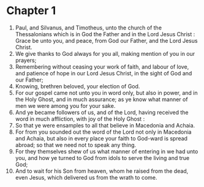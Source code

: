 # Chapter 1

1. Paul, and Silvanus, and Timotheus, unto the church of the Thessalonians which is in God the Father and in the Lord Jesus Christ : Grace be unto you, and peace, from God our Father, and the Lord Jesus Christ.
2. We give thanks to God always for you all, making mention of you in our prayers;
3. Remembering without ceasing your work of faith, and labour of love, and patience of hope in our Lord Jesus Christ, in the sight of God and our Father;
4. Knowing, brethren beloved, your election of God.
5. For our gospel came not unto you in word only, but also in power, and in the Holy Ghost, and in much assurance; as ye know what manner of men we were among you for your sake.
6. And ye became followers of us, and of the Lord, having received the word in much affliction, with joy of the Holy Ghost :
7. So that ye were ensamples to all that believe in Macedonia and Achaia.
8. For from you sounded out the word of the Lord not only in Macedonia and Achaia, but also in every place your faith to God-ward is spread abroad; so that we need not to speak any thing.
9. For they themselves shew of us what manner of entering in we had unto you, and how ye turned to God from idols to serve the living and true God;
10. And to wait for his Son from heaven, whom he raised from the dead, even Jesus, which delivered us from the wrath to come.

